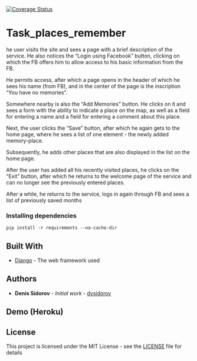 
[![Coverage Status](https://coveralls.io/repos/github/dvsidorov/task_places_remember/badge.svg?branch=master)](https://coveralls.io/github/dvsidorov/task_places_remember?branch=master)

# Task_places_remember
he user visits the site and sees a page with a brief description of the service. He also notices the “Login using Facebook” button, clicking on which the FB offers him to allow access to his basic information from the FB.

He permits access, after which a page opens in the header of which he sees his name (from FB), and in the center of the page is the inscription “You have no memories”.

Somewhere nearby is also the “Add Memories” button. He clicks on it and sees a form with the ability to indicate a place on the map, as well as a field for entering a name and a field for entering a comment about this place.

Next, the user clicks the “Save” button, after which he again gets to the home page, where he sees a list of one element - the newly added memory-place.

Subsequently, he adds other places that are also displayed in the list on the home page.

After the user has added all his recently visited places, he clicks on the “Exit” button, after which he returns to the welcome page of the service and can no longer see the previously entered places.

After a while, he returns to the service, logs in again through FB and sees a list of previously saved months


### Installing dependencies
~~~
pip install -r requirements --no-cache-dir
~~~


## Built With

* [Django](https://github.com/django/django.git) - The web framework used


## Authors

* **Denis Sidorov** - *Initial work* - [dvsidorov](https://github.com/dvsidorov)


## Demo (Heroku)



## License

This project is licensed under the MIT License - see the [LICENSE](LICENSE) file for details
